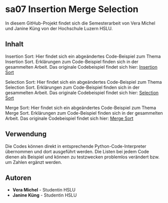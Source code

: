 # sa07 Insertion Merge Selection
In diesem GitHub-Projekt findet sich die Semesterarbeit von Vera Michel und Janine Küng von der Hochschule Luzern HSLU.

## Inhalt
Insertion Sort: Hier findet sich ein abgeändertes Code-Beispiel zum Thema Insertion Sort. Erklärungen zum Code-Beispiel finden sich in der gesammelten Arbeit. Das originale Codebeispiel findet sich hier: [Insertion Sort](http://interactivepython.org/courselib/static/pythonds/SortSearch/TheInsertionSort.html)

Selection Sort: Hier findet sich ein abgeändertes Code-Beispiel zum Thema Selection Sort. Erklärungen zum Code-Beispiel finden sich in der gesammelten Arbeit. Das originale Codebeispiel findet sich hier: [Selection Sort](http://interactivepython.org/courselib/static/pythonds/SortSearch/TheSelectionSort.html?highlight=selection%20sort)

Merge Sort: Hier findet sich ein abgeändertes Code-Beispiel zum Thema Merge Sort. Erklärungen zum Code-Beispiel finden sich in der gesammelten Arbeit. Das originale Codebeispiel findet sich hier: [Merge Sort](http://interactivepython.org/courselib/static/pythonds/SortSearch/TheMergeSort.html?highlight=merge)

## Verwendung
Die Codes können direkt in entsprechende Python-Code-Interpreter übernommen und dort ausgeführt werden. Die Listen bei jedem Code dienen als Beispiel und können zu testzwecken problemlos verändert bzw. um Zahlen ergänzt werden.  

## Autoren
* **Vera Michel** - Studentin HSLU
* **Janine Küng** - Studentin HSLU


